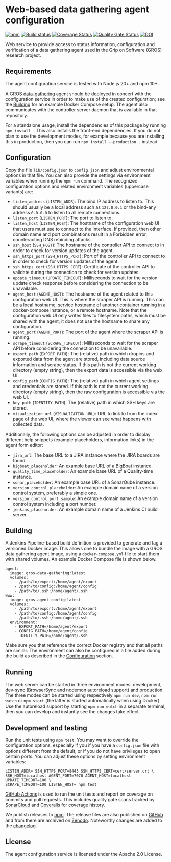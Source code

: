 # Web-based data gathering agent configuration

[![npm](https://img.shields.io/npm/v/@gros/agent-config.svg)](https://www.npmjs.com/package/@gros/agent-config)
[![Build 
status](https://github.com/grip-on-software/agent-config/actions/workflows/agent-config-tests.yml/badge.svg)](https://github.com/grip-on-software/agent-config/actions/workflows/agent-config-tests.yml)
[![Coverage 
Status](https://coveralls.io/repos/github/grip-on-software/agent-config/badge.svg?branch=master)](https://coveralls.io/github/grip-on-software/agent-config?branch=master)
[![Quality Gate 
Status](https://sonarcloud.io/api/project_badges/measure?project=grip-on-software_agent-config&metric=alert_status)](https://sonarcloud.io/project/overview?id=grip-on-software_agent-config)
[![DOI](https://zenodo.org/badge/DOI/10.5281/zenodo.11115708.svg)](https://doi.org/10.5281/zenodo.11115708)

Web service to provide access to status information, configuration and 
verification of a data gathering agent used in the Grip on Software (GROS) 
research project.

## Requirements

The agent configuration service is tested with Node.js 20+ and npm 10+.

A GROS [data-gathering](https://github.com/grip-on-software/data-gathering) 
agent should be deployed in concert with the configuration service in order to 
make use of the created configuration; see the [Building](#building) for an 
example Docker Compose setup. The agent also communicates with the controller 
server daemon that is available in that repository.

For a standalone usage, install the dependencies of this package by running 
`npm install .` This also installs the front-end dependencies. If you do not 
plan to use the development modes, for example because you are installing this 
in production, then you can run `npm install --production .` instead.

## Configuration

Copy the file `lib/config.json` to `config.json` and adjust environmental 
options in that file. You can also provide the settings via environment 
variables when running the `npm run` command. The recognized configuration 
options and related environment variables (uppercase variants) are:

- `listen_address` (`LISTEN_ADDR`): The bind IP address to listen to. This 
  should usually be a local address such as `127.0.0.1` or the bind-any address 
  `0.0.0.0` to listen to all remote connections.
- `listen_port` (`LISTEN_PORT`): The port to listen to.
- `listen_host` (`LISTEN_HOST`): The hostname of the configuration web UI that
  users must use to connect to the interface. If provided, then other domain
  name and port combinations result in a Forbidden error, counteracting DNS 
  rebinding attacks.
- `ssh_host` (`SSH_HOST`): The hostname of the controller API to connect to in 
  order to check for version updates of the agent.
- `ssh_https_port` (`SSH_HTTPS_PORT`): Port of the controller API to connect to
  in order to check for version updates of the agent.
- `ssh_https_cert` (`SSH_HTTPS_CERT`): Certificate of the controller API to
  validate during the connection to check for version updates.
- `update_timeout` (`UPDATE_TIMEOUT`): Milliseconds to wait for the version
  update check response before considering the connection to be unavailable.
- `agent_host` (`AGENT_HOST`): The hostname of the agent related to this 
  configuration web UI. This is where the scraper API is running. This can be 
  a local hostname,
  service hostname of another container running in a docker-compose instance,
  or a remote hostname. Note that the configuration web UI only writes files to 
  filesystem paths, which must be shared with the agent; it does not use the 
  hostname to share any configuration.
- `agent_port` (`AGENT_PORT`): The port of the agent where the scraper API is 
  running.
- `scrape_timeout` (`SCRAPE_TIMEOUT`): Milliseconds to wait for the scraper API
  before considering the connection to be unavailable.
- `export_path` (`EXPORT_PATH`): The (relative) path in which dropins and 
  exported data from the agent are stored, including data source information 
  and scrape status. If this path is not the current working directory (empty 
  string), then the export data is accessible via the web UI.
- `config_path` (`CONFIG_PATH`): The (relative) path in which agent settings 
  and credentials are stored. If this path is not the current working directory 
  (empty string), then the raw configuration is accessible via the web UI.
- `key_path` (`IDENTITY_PATH`): The (relative) path in which SSH keys are 
  stored.
- `visualization_url` (`VISUALIZATION_URL`): URL to link to from the index page 
  of the web UI, where the viewer can see what happens with collected data.

Additionally, the following options can be adjusted in order to display 
different help snippets (example placeholders, information links) in the agent 
form editor:

- `jira_url`: The base URL to a JIRA instance where the JIRA boards are found.
- `bigboat_placeholder`: An example base URL of a BigBoat instance.
- `quality_time_placeholder`: An example base URL of a Quality-time instance.
- `sonar_placeholder`: An example base URL of a SonarQube instance.
- `version_control_placeholder`: An example domain name of a version control 
  system, preferably a simple one.
- `version_control_port_sample`: An example domain name of a version control 
  system including a port number.
- `jenkins_placeholder`: An example domain name of a Jenkins CI build server.

## Building

A Jenkins Pipeline-based build definition is provided to generate and tag 
a versioned Docker image. This allows one to bundle the image with a GROS data 
gathering agent image, using a `docker-compose.yml` file to start them with 
shared volumes. An example Docker Compose file is shown below.

```compose
agent:
  image: gros-data-gathering:latest
  volumes:
    - /path/to/export:/home/agent/export
    - /path/to/config:/home/agent/config
    - /path/to/.ssh:/home/agent/.ssh
www:
  image: gros-agent-config:latest
  volumes:
    - /path/to/export:/home/agent/export
    - /path/to/config:/home/agent/config
    - /path/to/.ssh:/home/agent/.ssh
  environment:
    - EXPORT_PATH=/home/agent/export
    - CONFIG_PATH=/home/agent/config
    - IDENTITY_PATH=/home/agent/.ssh
```

Make sure you that reference the correct Docker registry and that all paths are 
similar. The environment can also be configured in a file added during the 
build as described in the [Configuration](#configuration) section.

## Running

The web server can be started in three environment modes: development, dev-sync 
(BrowserSync and nodemon autoreload support) and production. The three modes 
can be started using respectively `npm run dev`, `npm run watch` or `npm start` 
(the latter is started automatically when using Docker). Use the autoreload 
support by starting `npm run watch` in a separate terminal, then you can 
develop and instantly see the changes take effect.

## Development and testing

Run the unit tests using `npm test`. You may want to override the configuration 
options, especially if you if you have a `config.json` file with options 
different from the default, or if you do not have privileges to open certain 
ports. You can adjust these options by setting environment variables:

```
LISTEN_ADDR= SSH_HTTPS_PORT=8443 SSH_HTTPS_CERT=cert/server.crt \
SSH_HOST=localhost AGENT_PORT=7070 AGENT_HOST=localhost UPDATE_TIMEOUT=100 \
SCRAPE_TIMEOUT=100 LISTEN_HOST= npm test
```

[GitHub Actions](https://github.com/grip-on-software/agent-config/actions) is 
used to run the unit tests and report on coverage on commits and pull requests. 
This includes quality gate scans tracked by 
[SonarCloud](https://sonarcloud.io/project/overview?id=grip-on-software_agent-config) 
and [Coveralls](https://coveralls.io/github/grip-on-software/agent-config) for 
coverage history.

We publish releases to [npm](https://www.npmjs.com/package/@gros/agent-config). 
The release files are also published on 
[GitHub](https://github.com/grip-on-software/agent-config/releases) and from 
there are archived on [Zenodo](https://doi.org/10.5281/zenodo.11115707). 
Noteworthy changes are added to the [changelog](CHANGELOG.md).

## License

The agent configuration service is licensed under the Apache 2.0 License.
